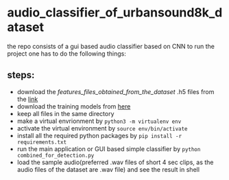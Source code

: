 # audio_classifier_of_urbansound8k_dataset
the repo consists of a gui based audio classifier based on CNN
to run the project one has to do the following things:
## steps:
* download the *features_files_obtained_from_the_dataset* .h5 files from the [link](https://drive.google.com/file/d/1Y7O0bwBspfwUp42_42JPiWqH8IeSp3av/view?usp=sharing)
* download the training models from [here](https://drive.google.com/file/d/1UwS3YY1hAjbx5f6pAS1QmD4w4TgX25wE/view?usp=sharing)
* keep all files in the same directory
* make a virtual envrionment by  ``` python3 -m virtualenv env ```
* activate the virtual environment by ``` source env/bin/activate ```
* install all the required python packages by ``` pip install -r requirements.txt ```
* run the main application or GUI based simple classifier by ``` python combined_for_detection.py ```
* load the sample audio(preferred .wav files of short 4 sec clips, as the audio files of the dataset are .wav file) and see the result in shell

